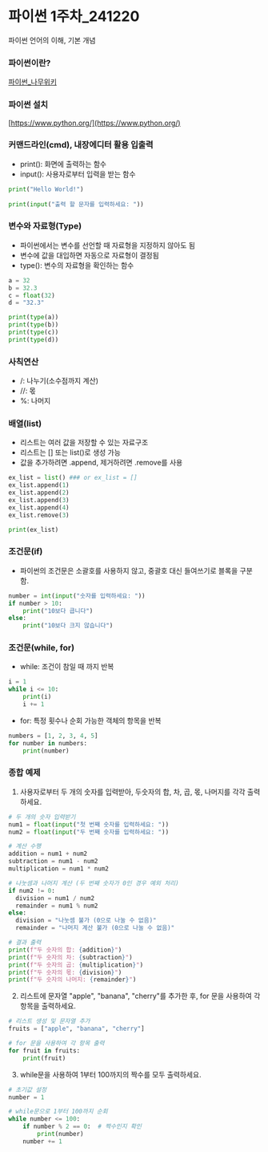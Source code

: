 # 파이썬 1주차_241220
파이썬 언어의 이해, 기본 개념

### 파이썬이란?
[파이썬_나무위키](https://namu.wiki/w/Python)


### 파이썬 설치
[https://www.python.org/](https://www.python.org/)


### 커맨드라인(cmd), 내장에디터 활용 입출력
- print(): 화면에 출력하는 함수
- input(): 사용자로부터 입력을 받는 함수
  
```python
print("Hello World!")
    
print(input("출력 할 문자를 입력하세요: "))
```


### 변수와 자료형(Type)
- 파이썬에서는 변수를 선언할 때 자료형을 지정하지 않아도 됨
- 변수에 값을 대입하면 자동으로 자료형이 결정됨
- type(): 변수의 자료형을 확인하는 함수

```python
a = 32
b = 32.3
c = float(32)
d = "32.3"

print(type(a))
print(type(b))
print(type(c))
print(type(d))
```


### 사칙연산
- /: 나누기(소수점까지 계산)
- //: 몫
- %: 나머지


### 배열(list)
- 리스트는 여러 값을 저장할 수 있는 자료구조
- 리스트는 [] 또는 list()로 생성 가능
- 값을 추가하려면 .append, 제거하려면 .remove를 사용

```python
ex_list = list() ### or ex_list = []
ex_list.append(1)
ex_list.append(2)
ex_list.append(3)
ex_list.append(4)
ex_list.remove(3)

print(ex_list)
```


### 조건문(if)

- 파이썬의 조건문은 소괄호를 사용하지 않고, 중괄호 대신 들여쓰기로 블록을 구분함.

```python
number = int(input("숫자를 입력하세요: "))
if number > 10:
    print("10보다 큽니다")
else:
    print("10보다 크지 않습니다")

```


### 조건문(while, for)
- while: 조건이 참일 때 까지 반복
```python
i = 1
while i <= 10:
    print(i)
    i += 1
```

- for: 특정 횟수나 순회 가능한 객체의 항목을 반복
```python
numbers = [1, 2, 3, 4, 5]
for number in numbers:
    print(number)
```

### 종합 예제
1. 사용자로부터 두 개의 숫자를 입력받아, 두숫자의 합, 차, 곱, 몫, 나머지를 각각 출력하세요.
```python
# 두 개의 숫자 입력받기
num1 = float(input("첫 번째 숫자를 입력하세요: "))
num2 = float(input("두 번째 숫자를 입력하세요: "))

# 계산 수행
addition = num1 + num2
subtraction = num1 - num2
multiplication = num1 * num2

# 나눗셈과 나머지 계산 (두 번째 숫자가 0인 경우 예외 처리)
if num2 != 0:
  division = num1 / num2
  remainder = num1 % num2
else:
  division = "나눗셈 불가 (0으로 나눌 수 없음)"
  remainder = "나머지 계산 불가 (0으로 나눌 수 없음)"

# 결과 출력
print(f"두 숫자의 합: {addition}")
print(f"두 숫자의 차: {subtraction}")
print(f"두 숫자의 곱: {multiplication}")
print(f"두 숫자의 몫: {division}")
print(f"두 숫자의 나머지: {remainder}")
```
2. 리스트에 문자열 "apple", "banana", "cherry"를 추가한 후, for 문을 사용하여 각 항목을 출력하세요.
```python
# 리스트 생성 및 문자열 추가
fruits = ["apple", "banana", "cherry"]

# for 문을 사용하여 각 항목 출력
for fruit in fruits:
    print(fruit)
```
3. while문을 사용하여 1부터 100까지의 짝수를 모두 출력하세요.
```python
# 초기값 설정
number = 1

# while문으로 1부터 100까지 순회
while number <= 100:
    if number % 2 == 0:  # 짝수인지 확인
        print(number)
    number += 1
```
